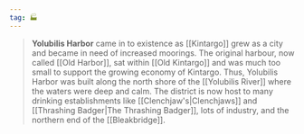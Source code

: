 ```yaml
---
tag: 🏭
---
```

> **Yolubilis Harbor** came in to existence as [[Kintargo]] grew as a city and became in need of increased moorings. The original harbour, now called [[Old Harbor]], sat within [[Old Kintargo]] and was much too small to support the growing economy of Kintargo. Thus, Yolubilis Harbor was built along the north shore of the [[Yolubilis River]] where the waters were deep and calm. The district is now host to many drinking establishments like [[Clenchjaw's|Clenchjaws]] and [[Thrashing Badger|The Thrashing Badger]], lots of industry, and the northern end of the [[Bleakbridge]].








